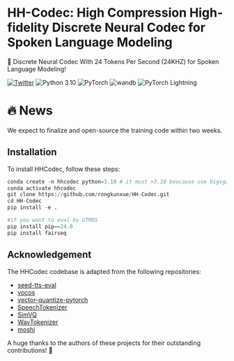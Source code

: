 
# HH-Codec: High Compression High-fidelity Discrete Neural Codec for Spoken Language Modeling
🎉 Discrete Neural Codec With 24 Tokens Per Second (24KHZ) for Spoken Language Modeling!

[![Twitter](https://img.shields.io/twitter/url?style=social&url=https%3A%2F%2Ftwitter.com%2Fopendilab)](https://twitter.com/opendilab)
![Python 3.10](https://img.shields.io/badge/python-3.10-blue?logo=python&logoColor=white)
![PyTorch](https://img.shields.io/badge/pytorch-2.5.0-blue)
![wandb](https://img.shields.io/badge/wandb-0.16.6-orange?logo=wandb&logoColor=white)
![PyTorch Lightning](https://img.shields.io/badge/lightning-2.2.1-purple?logo=lightning&logoColor=white)

# 🔥 News
We expect to finalize and open-source the training code within two weeks.

## Installation
To install HHCodec, follow these steps:
```python
conda create -n hhcodec python=3.10 # it must >3.10 beacause use bigvgan
conda activate hhcodec
git clone https://github.com/rongkunxue/HH-Codec.git
cd HH-Codec 
pip install -e .

#if you want to eval by UTMOS
pip install pip==24.0
pip install fairseq
```


## Acknowledgement
The HHCodec codebase is adapted from the following repositories:
- [seed-tts-eval](https://github.com/BytedanceSpeech/seed-tts-eval)
- [vocos](https://github.com/gemelo-ai/vocos)
- [vector-quantize-pytorch](https://github.com/lucidrains/vector-quantize-pytorch)
- [SpeechTokenizer](https://github.com/ZhangXInFD/SpeechTokenizer)
- [SimVQ](https://github.com/youngsheen/SimVQ)
- [WavTokenizer](https://github.com/jishengpeng/WavTokenizer)
- [moshi](https://github.com/kyutai-labs/moshi)

A huge thanks to the authors of these projects for their outstanding contributions! 🎉

